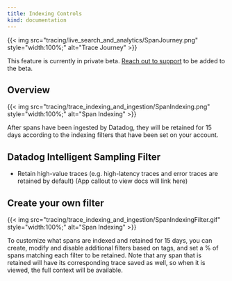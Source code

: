 ```yaml
---
title: Indexing Controls
kind: documentation
---
```

{{< img src="tracing/live_search_and_analytics/SpanJourney.png" style="width:100%;" alt="Trace Journey" >}}

<div class="alert alert-warning">
This feature is currently in private beta. <a href="https://docs.datadoghq.com/help/">Reach out to support</a> to be added to the beta.
</div>

## Overview

{{< img src="tracing/trace_indexing_and_ingestion/SpanIndexing.png" style="width:100%;" alt="Span Indexing" >}}

After spans have been ingested by Datadog, they will be retained for 15 days according to the indexing filters that have been set on your account.

## Datadog Intelligent Sampling Filter

- Retain high-value traces (e.g. high-latency traces and error traces are retained by default) (App callout to view docs will link here)

## Create your own filter

{{< img src="tracing/trace_indexing_and_ingestion/SpanIndexingFilter.gif" style="width:100%;" alt="Span Indexing" >}}

To customize what spans are indexed and retained for 15 days, you can create, modify and disable additional filters based on tags, and set a % of spans matching each filter to be retained.  Note that any span that is retained will have its corresponding trace saved as well, so when it is viewed, the full context will be available.
